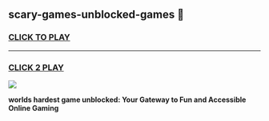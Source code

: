 
## scary-games-unblocked-games 👋
<h3>
<a href="https://premium.freeplayer.one?title=scary-games-unblocked-games&ref=14F">CLICK TO PLAY</a></h3>
<hr>

<h3>
<a href="https://premium.freeplayer.one?title=scary-games-unblocked-games&ref=14F">CLICK 2 PLAY</a>
  
</h3>

<a href="https://premium.freeplayer.one?title=scary-games-unblocked-games&ref=12F/"><img src="https://clearcache.store/games.png"></a>


**worlds hardest game unblocked: Your Gateway to Fun and Accessible Online Gaming**
